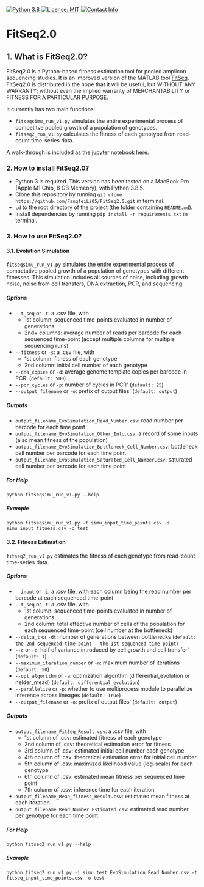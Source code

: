 [![Python 3.8](https://img.shields.io/badge/Python-3.8-blue.svg)](https://www.python.org/)
[![License: MIT](https://img.shields.io/badge/License-MIT-blue.svg)](https://opensource.org/licenses/MIT)
[![Contact Info](https://img.shields.io/badge/Contact-fangfeili0525@gmail.com-blue.svg)]()

# FitSeq2.0

## 1. What is FitSeq2.0?

FitSeq2.0 is a Python-based fitness estimation tool for pooled amplicon sequencing studies. It is an improved version of the MATLAB tool [FitSeq](https://github.com/sashaflevy/Fit-Seq). FitSeq2.0 is distributed in the hope that it will be useful, but WITHOUT ANY WARRANTY; without even the implied warranty of MERCHANTABILITY or FITNESS FOR A PARTICULAR PURPOSE.

It currently has two main functions:
* `fitseqsimu_run_v1.py` simulates the entire experimental process of competitve pooled growth of a population of genotypes.
* `fitseq2_run_v1.py` calculates the fitness of each genotype from read-count time-series data.

A walk-through is included as the jupyter notebook [here](https://github.com/FangfeiLi05/FitSeq2.0/blob/master/walk_through/walk_through.ipynb).


### 2. How to install FitSeq2.0?

* Python 3 is required. This version has been tested on a MacBook Pro (Apple M1 Chip, 8 GB Memeory), with Python 3.8.5.
* Clone this repository by running `git clone https://github.com/FangfeiLi05/FitSeq2.0.git` in terminal.
* `cd` to the root directory of the project (the folder containing `README.md`).
* Install dependencies by running `pip install -r requirements.txt` in terminal.


### 3. How to use FitSeq2.0?

#### 3.1. Evolution Simulation
`fitseqsimu_run_v1.py` simulates the entire experimental process of competative pooled growth of a population of genotypes with different fitnesses. This simulation includes all sources of noise, including growth noise, noise from cell transfers, DNA extraction, PCR, and sequencing.

##### Options
* `--t_seq` or `-t`: a .csv file, with
  + 1st column: sequenced time-points evaluated in number of generations
  + 2nd+ columns: average number of reads per barcode for each sequenced time-point (accept multiple columns for multiple sequencing runs)
* `--fitness` or `-s`: a .csv file, with
  + 1st column: fitness of each genotype
  + 2nd column: initial cell number of each genotype
* `--dna_copies` or `-d`: average genome template copies per barcode in PCR' (`default: 500`)
* `--pcr_cycles` or `-p`: number of cycles in PCR' (`default: 25`)
* `--output_filename` or `-o`: prefix of output files' (`default: output`)

##### Outputs
* `output_filename_EvoSimulation_Read_Number.csv`: read number per barcode for each time point
* `output_filename_EvoSimulation_Other_Info.csv`: a record of some inputs (also mean fitness of the population)
* `output_filename_EvoSimulation_Bottleneck_Cell_Number.csv`: bottleneck cell number per barcode for each time point
* `output_filename_EvoSimulation_Saturated_Cell_Number.csv`: saturated cell number per barcode for each time point

##### For Help
```
python fitseqsimu_run_v1.py --help
```

##### Example
```
python fitseqsimu_run_v1.py -t simu_input_time_points.csv -s simu_input_fitness.csv -o test
```    


#### 3.2. Fitness Estimation
`fitseq2_run_v1.py` estimates the fitness of each genotype from read-count time-series data. 

##### Options
* `--input` or `-i`: a .csv file, with each column being the read number per barcode at each sequenced time-point
* `--t_seq` or `-t`: a .csv file, with
  + 1st column: sequenced time-points evaluated in number of generations
  + 2nd column: total effective number of cells of the population for each sequenced time-point (cell number at the bottleneck)
* `--delta_t` or `-dt`: number of generations between bottlenecks (`default: the 2nd sequenced time-point - the 1st sequenced time-point`)
* `--c` or `-c`: half of variance introduced by cell growth and cell transfer' (`default: 1`)
* `--maximum_iteration_number` or `-n`: maximum number of iterations (`default: 50`)
* `--opt_algorithm` or `-a`: optmization algorithm (differential_evolution or nelder_mead) (`default: differential_evolution`)
* `--parallelize` or `-p`: whether to use multiprocess module to parallelize inference across lineages (`default: True`)
* `--output_filename` or `-o`: prefix of output files' (`default: output`)

##### Outputs
* `output_filename_FitSeq_Result.csv`: a .csv file, with
  + 1st column of .csv: estimated fitness of each genotype
  + 2nd column of .csv: theoretical estimation error for fitness
  + 3rd column of .csv: estimated initial cell number each genotype
  + 4th column of .csv: theoretical estimation error for initial cell number 
  + 5th column of .csv: maximized likelihood value (log-scale) for each genotype
  + 6th column of .csv: estimated mean fitness per sequenced time point
  + 7th column of .csv: inference time for each iteration
* `output_filename_Mean_fitness_Result.csv`: estimated mean fitness at each iteration
* `output_filename_Read_Number_Estimated.csv`: estimated read number per genotype for each time point

##### For Help
```
python fitseq2_run_v1.py --help
```  

##### Example
```
python fitseq2_run_v1.py -i simu_test_EvoSimulation_Read_Number.csv -t fitseq_input_time_points.csv -o test
```
